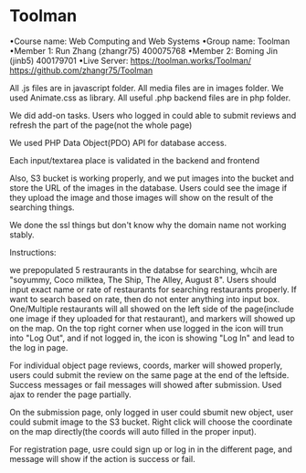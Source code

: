 # Toolman
•Course name: Web Computing and Web Systems
•Group name: Toolman
•Member 1: Run Zhang (zhangr75) 400075768
•Member 2: Boming Jin (jinb5) 400179701
•Live Server: https://toolman.works/Toolman/
              https://github.com/zhangr75/Toolman

All .js files are in javascript folder.
All media files are in images folder.
We used Animate.css as library.
All useful .php backend files are in php folder.

We did add-on tasks. Users who logged in could able to submit reviews and refresh the part of the page(not the whole page)

We used PHP Data Object(PDO) API for database access.

Each input/textarea place is validated in the backend and frontend

Also, S3 bucket is working properly, and we put images into the bucket and store the URL of the images in the database. Users could see the image if they upload the image and those images will show on the result of the searching things.

We done the ssl things but don't know why the domain name not working stably.


Instructions:

we prepopulated 5 restraurants in the databse for searching, whcih are "soyummy, Coco milktea, The Ship, The Alley, August 8". Users should input exact name or rate of restaurants for searching restaurants properly. If want to search based on rate, then do not enter anything into input box. One/Multiple restaurants will all showed on the left side of the page(include one image if they uploaded for that restaurant), and markers will showed up on the map. On the top right corner when use logged in the icon will trun into "Log Out", and if not logged in, the icon is showing "Log In" and lead to the log in page.

For individual object page reviews, coords, marker will showed properly, users could submit the review on the same page at the end of the leftside. Success messages or fail messages will showed after submission. Used ajax to render the page partially.

On the submission page, only logged in user could sbumit new object, user could submit image to the S3 bucket. Right click will choose the coordinate on the map directly(the coords will auto filled in the proper input).

For registration page, usre could sign up or log in in the different page, and message will show if the action is success or fail.
